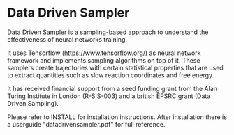Data Driven Sampler
===================

Data Driven Sampler is a sampling-based approach to understand the
effectiveness of neural networks training.

It uses Tensorflow (https://www.tensorflow.org/) as neural network
framework and implements sampling algorithms on top of it. These
samplers create trajectories with certain statistical properties
that are used to extract quantities such as slow reaction coordinates
and free energy.

It has received financial support from a seed funding grant from the Alan
Turing Institute in London (R-SIS-003) and a british EPSRC grant (Data Driven
Sampling).

Please refer to INSTALL for installation instructions. After installation
there is a userguide "datadrivensampler.pdf" for full reference.